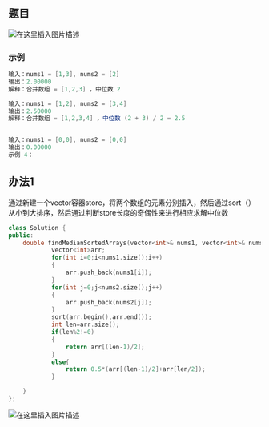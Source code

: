 ## 题目
![在这里插入图片描述](https://img-blog.csdnimg.cn/20210709215917630.png)
### 示例
```csharp
输入：nums1 = [1,3], nums2 = [2]
输出：2.00000
解释：合并数组 = [1,2,3] ，中位数 2
```

```csharp
输入：nums1 = [1,2], nums2 = [3,4]
输出：2.50000
解释：合并数组 = [1,2,3,4] ，中位数 (2 + 3) / 2 = 2.5


```

```go

输入：nums1 = [0,0], nums2 = [0,0]
输出：0.00000
示例 4：
```

## 办法1
通过新建一个vector容器store，将两个数组的元素分别插入，然后通过sort（）从小到大排序，然后通过判断store长度的奇偶性来进行相应求解中位数

```cpp
class Solution {
public:
    double findMedianSortedArrays(vector<int>& nums1, vector<int>& nums2) {
            vector<int>arr;
            for(int i=0;i<nums1.size();i++)
            {
                arr.push_back(nums1[i]);
            }
            for(int j=0;j<nums2.size();j++)
            {
                arr.push_back(nums2[j]);
            }
            sort(arr.begin(),arr.end());
            int len=arr.size();
            if(len%2!=0)
            {
                return arr[(len-1)/2];
            }
            else{
                return 0.5*(arr[(len-1)/2]+arr[len/2]);
            }

    }
};
```
![在这里插入图片描述](https://img-blog.csdnimg.cn/20210709220216264.png)


